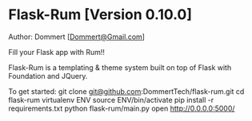 Flask-Rum [Version 0.10.0]
==============
Author: Dommert [Dommert@Gmail.com]

Fill your Flask app with Rum!!

Flask-Rum is a templating &amp; theme system built on top of Flask with Foundation and JQuery.

To get started:
    git clone git@github.com:DommertTech/flask-rum.git
    cd flask-rum
    virtualenv ENV
    source ENV/bin/activate
    pip install -r requirements.txt
    python flask-rum/main.py
    open http://0.0.0.0:5000/

